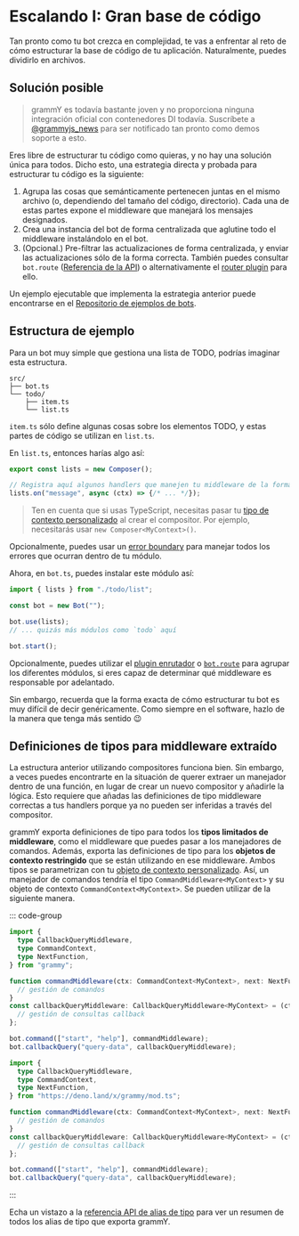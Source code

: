 # Escalando I: Gran base de código

Tan pronto como tu bot crezca en complejidad, te vas a enfrentar al reto de cómo estructurar la base de código de tu aplicación.
Naturalmente, puedes dividirlo en archivos.

## Solución posible

> grammY es todavía bastante joven y no proporciona ninguna integración oficial con contenedores DI todavía.
> Suscríbete a [@grammyjs_news](https://t.me/grammyjs_news) para ser notificado tan pronto como demos soporte a esto.

Eres libre de estructurar tu código como quieras, y no hay una solución única para todos.
Dicho esto, una estrategia directa y probada para estructurar tu código es la siguiente:

1. Agrupa las cosas que semánticamente pertenecen juntas en el mismo archivo (o, dependiendo del tamaño del código, directorio).
   Cada una de estas partes expone el middleware que manejará los mensajes designados.
2. Crea una instancia del bot de forma centralizada que aglutine todo el middleware instalándolo en el bot.
3. (Opcional.) Pre-filtrar las actualizaciones de forma centralizada, y enviar las actualizaciones sólo de la forma correcta.
   También puedes consultar `bot.route` ([Referencia de la API](/ref/core/Composer#route)) o alternativamente el [router plugin](../plugins/router) para ello.

Un ejemplo ejecutable que implementa la estrategia anterior puede encontrarse en el [Repositorio de ejemplos de bots](https://github.com/grammyjs/examples/tree/main/scaling).

## Estructura de ejemplo

Para un bot muy simple que gestiona una lista de TODO, podrías imaginar esta estructura.

```asciiart:no-line-numbers
src/
├── bot.ts
└── todo/
    ├── item.ts
    └── list.ts
```

`item.ts` sólo define algunas cosas sobre los elementos TODO, y estas partes de código se utilizan en `list.ts`.

En `list.ts`, entonces harías algo así:

```ts
export const lists = new Composer();

// Registra aquí algunos handlers que manejen tu middleware de la forma habitual.
lists.on("message", async (ctx) => {/* ... */});
```

> Ten en cuenta que si usas TypeScript, necesitas pasar tu [tipo de contexto personalizado](../guide/context#personalizacion-del-objeto-de-contexto) al crear el compositor.
> Por ejemplo, necesitarás usar `new Composer<MyContext>()`.

Opcionalmente, puedes usar un [error boundary](../guide/errors#error-boundaries) para manejar todos los errores que ocurran dentro de tu módulo.

Ahora, en `bot.ts`, puedes instalar este módulo así:

```ts
import { lists } from "./todo/list";

const bot = new Bot("");

bot.use(lists);
// ... quizás más módulos como `todo` aquí

bot.start();
```

Opcionalmente, puedes utilizar el [plugin enrutador](../plugins/router) o [`bot.route`](/ref/core/Composer#route) para agrupar los diferentes módulos, si eres capaz de determinar qué middleware es responsable por adelantado.

Sin embargo, recuerda que la forma exacta de cómo estructurar tu bot es muy difícil de decir genéricamente.
Como siempre en el software, hazlo de la manera que tenga más sentido :wink:

## Definiciones de tipos para middleware extraído

La estructura anterior utilizando compositores funciona bien.
Sin embargo, a veces puedes encontrarte en la situación de querer extraer un manejador dentro de una función, en lugar de crear un nuevo compositor y añadirle la lógica.
Esto requiere que añadas las definiciones de tipo middleware correctas a tus handlers porque ya no pueden ser inferidas a través del compositor.

grammY exporta definiciones de tipo para todos los **tipos limitados de middleware**, como el middleware que puedes pasar a los manejadores de comandos.
Además, exporta las definiciones de tipo para los **objetos de contexto restringido** que se están utilizando en ese middleware.
Ambos tipos se parametrizan con tu [objeto de contexto personalizado](../guide/context#personalizacion-del-objeto-de-contexto).
Así, un manejador de comandos tendría el tipo `CommandMiddleware<MyContext>` y su objeto de contexto `CommandContext<MyContext>`.
Se pueden utilizar de la siguiente manera.

::: code-group

```ts [Node.js]
import {
  type CallbackQueryMiddleware,
  type CommandContext,
  type NextFunction,
} from "grammy";

function commandMiddleware(ctx: CommandContext<MyContext>, next: NextFunction) {
  // gestión de comandos
}
const callbackQueryMiddleware: CallbackQueryMiddleware<MyContext> = (ctx) => {
  // gestión de consultas callback
};

bot.command(["start", "help"], commandMiddleware);
bot.callbackQuery("query-data", callbackQueryMiddleware);
```

```ts [Deno]
import {
  type CallbackQueryMiddleware,
  type CommandContext,
  type NextFunction,
} from "https://deno.land/x/grammy/mod.ts";

function commandMiddleware(ctx: CommandContext<MyContext>, next: NextFunction) {
  // gestión de comandos
}
const callbackQueryMiddleware: CallbackQueryMiddleware<MyContext> = (ctx) => {
  // gestión de consultas callback
};

bot.command(["start", "help"], commandMiddleware);
bot.callbackQuery("query-data", callbackQueryMiddleware);
```

:::

Echa un vistazo a la [referencia API de alias de tipo](https://deno.land/x/grammy/mod.ts#Type_Aliases) para ver un resumen de todos los alias de tipo que exporta grammY.
